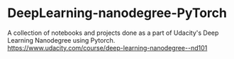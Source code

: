 # DeepLearning-nanodegree-PyTorch
A collection of notebooks and projects done as a part of Udacity's Deep Learning Nanodegree using Pytorch. https://www.udacity.com/course/deep-learning-nanodegree--nd101
